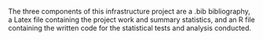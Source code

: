 The three components of this infrastructure project are a .bib bibliography, a Latex file containing the project work and summary statistics, and an R file containing the written code for the statistical tests and analysis conducted.
